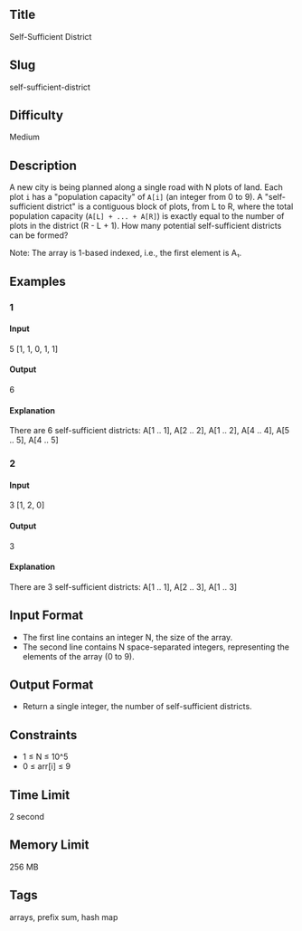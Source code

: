 ## Title

Self-Sufficient District

## Slug

self-sufficient-district

## Difficulty

Medium

## Description

A new city is being planned along a single road with N plots of land. Each plot `i` has a "population capacity" of `A[i]` (an integer from 0 to 9).
A "self-sufficient district" is a contiguous block of plots, from L to R, where the total population capacity (`A[L] + ... + A[R]`) is exactly equal to the number of plots in the district (R - L + 1).
How many potential self-sufficient districts can be formed?

Note: The array is 1-based indexed, i.e., the first element is A₁.

## Examples

### 1

#### Input

5
[1, 1, 0, 1, 1]

#### Output

6

#### Explanation

There are 6 self-sufficient districts: A[1 .. 1], A[2 .. 2], A[1 .. 2], A[4 .. 4], A[5 .. 5], A[4 .. 5]

### 2

#### Input

3
[1, 2, 0]

#### Output

3

#### Explanation

There are 3 self-sufficient districts: A[1 .. 1], A[2 .. 3], A[1 .. 3]

## Input Format

- The first line contains an integer N, the size of the array. 
- The second line contains N space-separated integers, representing the elements of the array (0 to 9).

## Output Format

- Return a single integer, the number of self-sufficient districts.

## Constraints

- 1 ≤ N ≤ 10^5
- 0 ≤ arr[i] ≤ 9

## Time Limit

2 second

## Memory Limit

256 MB

## Tags

arrays, prefix sum, hash map